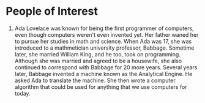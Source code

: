 # People of Interest

1. Ada Lovelace was known for being the first programmer of computers, even though computers weren't even invented yet. Her father waned her to pursue her studies in math and science. When Ada was 17, she was introduced to a mathmetician university professor, Babbage. Sometime later, she married William King, and he too, took on programming. Although she was married and agreed to be a housewife, she also continued to correspond with Babbage for 20 more years. Several years later, Babbage invented a machine known as the Analytical Engine. He asked Ada to translate the machine. She then wrote a computer algorithm that could be used for anything that we use computers for today.
